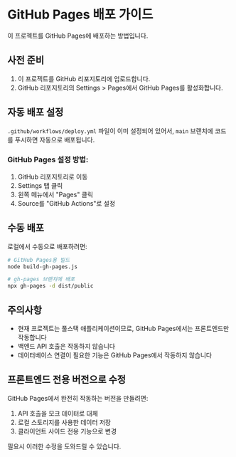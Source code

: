 # GitHub Pages 배포 가이드

이 프로젝트를 GitHub Pages에 배포하는 방법입니다.

## 사전 준비

1. 이 프로젝트를 GitHub 리포지토리에 업로드합니다.
2. GitHub 리포지토리의 Settings > Pages에서 GitHub Pages를 활성화합니다.

## 자동 배포 설정

`.github/workflows/deploy.yml` 파일이 이미 설정되어 있어서, `main` 브랜치에 코드를 푸시하면 자동으로 배포됩니다.

### GitHub Pages 설정 방법:

1. GitHub 리포지토리로 이동
2. Settings 탭 클릭
3. 왼쪽 메뉴에서 "Pages" 클릭
4. Source를 "GitHub Actions"로 설정

## 수동 배포

로컬에서 수동으로 배포하려면:

```bash
# GitHub Pages용 빌드
node build-gh-pages.js

# gh-pages 브랜치에 배포
npx gh-pages -d dist/public
```

## 주의사항

- 현재 프로젝트는 풀스택 애플리케이션이므로, GitHub Pages에서는 프론트엔드만 작동합니다
- 백엔드 API 호출은 작동하지 않습니다
- 데이터베이스 연결이 필요한 기능은 GitHub Pages에서 작동하지 않습니다

## 프론트엔드 전용 버전으로 수정

GitHub Pages에서 완전히 작동하는 버전을 만들려면:

1. API 호출을 모크 데이터로 대체
2. 로컬 스토리지를 사용한 데이터 저장
3. 클라이언트 사이드 전용 기능으로 변경

필요시 이러한 수정을 도와드릴 수 있습니다.